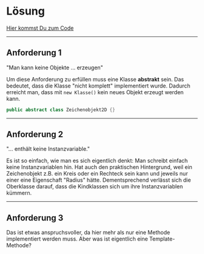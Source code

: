 # Lösung

[Hier kommst Du zum Code](Zeichenobjekt2D.java)
***

## Anforderung 1

"Man kann keine Objekte ... erzeugen"

Um diese Anforderung zu erfüllen muss eine Klasse **abstrakt** sein. Das bedeutet, dass die Klasse "nicht komplett" 
implementiert wurde. Dadurch erreicht man, dass mit `new Klasse()` kein neues Objekt erzeugt werden kann.

```java
public abstract class Zeichenobjekt2D {}
```

***

## Anforderung 2
"... enthält keine Instanzvariable."

Es ist so einfach, wie man es sich eigentlich denkt: Man schreibt einfach keine Instanzvariablen hin. Hat auch den
praktischen Hintergrund, weil ein Zeichenobjekt z.B. ein Kreis oder ein Rechteck sein kann und jeweils nur einer eine 
Eigenschaft "Radius" hätte. Dementsprechend verlässt sich die Oberklasse darauf, dass die Kindklassen sich um ihre
Instanzvariablen kümmern.

***

## Anforderung 3

Das ist etwas anspruchsvoller, da hier mehr als nur eine Methode implementiert werden muss. Aber was ist eigentlich
eine Template-Methode?


